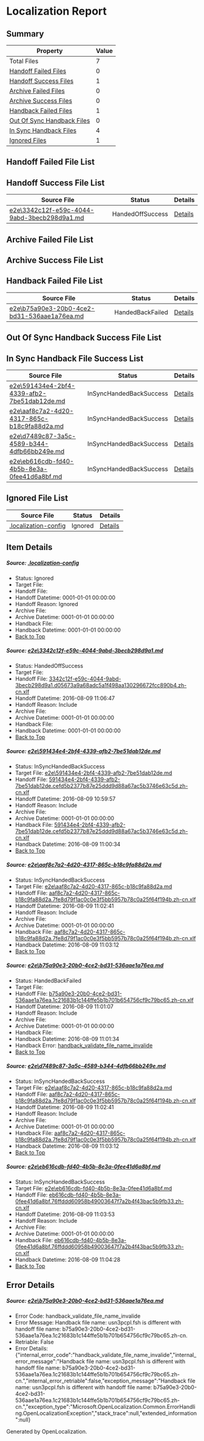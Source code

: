 # <a name='report-top'></a> Localization Report

## Summary
 Property | Value 
 -------- | ----- 
 Total Files | 7
[ Handoff Failed Files ](#handoff-failed-list)| 0
[ Handoff Success Files ](#handoff-success-list)| 1
[ Archive Failed Files ](#archive-failed-list)| 0
[ Archive Success Files ](#archive-success-list)| 0
[ Handback Failed Files ](#handback-failed-list)| 1
[ Out Of Sync Handback Files ](#outofsync-handback-success-list)| 0
[ In Sync Handback Files ](#insync-handback-success-list)| 4
[ Ignored Files ](#ignored-list)| 1

## <a name='handoff-failed-list'></a> Handoff Failed File List

## <a name='handoff-success-list'></a> Handoff Success File List
 Source File | Status | Details 
 ----------- | ------ | ------- 
 [e2e\3342c12f-e59c-4044-9abd-3becb298d9a1.md](https://github.com/OpenLocalizationTestOrg/oltest/blob/7b679c5e70cc020466990cbc8ac5dad684df2053/e2e/3342c12f-e59c-4044-9abd-3becb298d9a1.md) | HandedOffSuccess | [Details](#ac5a999a0be93ded3da331835a58c556b0b548f01)

## <a name='archive-failed-list'></a> Archive Failed File List

## <a name='archive-success-list'></a> Archive Success File List

## <a name='handback-failed-list'></a> Handback Failed File List
 Source File | Status | Details 
 ----------- | ------ | ------- 
 [e2e\b75a90e3-20b0-4ce2-bd31-536aae1a76ea.md](https://github.com/OpenLocalizationTestOrg/oltest/blob/ad127a81500c67327bb8368e83c87457115a6d9c/e2e/b75a90e3-20b0-4ce2-bd31-536aae1a76ea.md) | HandedBackFailed | [Details](#0aeb11ab850439018cc94949753568e0bc68c62a4)

## <a name='outofsync-handback-success-list'></a> Out Of Sync Handback Success File List

## <a name='insync-handback-success-list'></a> In Sync Handback File Success List
 Source File | Status | Details 
 ----------- | ------ | ------- 
 [e2e\591434e4-2bf4-4339-afb2-7be51dab12de.md](https://github.com/OpenLocalizationTestOrg/oltest/blob/a68a158d8d3b661e5380e4aae552e86f3b61146c/e2e/591434e4-2bf4-4339-afb2-7be51dab12de.md) | InSyncHandedBackSuccess | [Details](#4c6cbcd3552d4d8b066d20d31d90b110972881032)
 [e2e\aaf8c7a2-4d20-4317-865c-b18c9fa88d2a.md](https://github.com/OpenLocalizationTestOrg/oltest/blob/4dca433527095cfd9697feece8892220465da45c/e2e/aaf8c7a2-4d20-4317-865c-b18c9fa88d2a.md) | InSyncHandedBackSuccess | [Details](#b6610db93ec555cdc04b2e19293397a461d15b663)
 [e2e\d7489c87-3a5c-4589-b344-4dfb66bb249e.md](https://github.com/OpenLocalizationTestOrg/oltest/blob/7b679c5e70cc020466990cbc8ac5dad684df2053/e2e/d7489c87-3a5c-4589-b344-4dfb66bb249e.md) | InSyncHandedBackSuccess | [Details](#b6610db93ec555cdc04b2e19293397a461d15b665)
 [e2e\eb616cdb-fd40-4b5b-8e3a-0fee41d6a8bf.md](https://github.com/OpenLocalizationTestOrg/oltest/blob/278176aac4ad25e7b95712da3b862681e9e47c74/e2e/eb616cdb-fd40-4b5b-8e3a-0fee41d6a8bf.md) | InSyncHandedBackSuccess | [Details](#7dba8da8c59c744afb85be89f1b7abb3d0b478566)

## <a name='ignored-list'></a> Ignored File List
 Source File | Status | Details 
 ----------- | ------ | ------- 
 [.localization-config](https://github.com/OpenLocalizationTestOrg/oltest/blob/7b679c5e70cc020466990cbc8ac5dad684df2053/.localization-config) | Ignored | [Details](#3d4f252ac210baf56311d7e97dcc2db10974dbd20)

## Item Details
##### <a name='3d4f252ac210baf56311d7e97dcc2db10974dbd20'></a> Source: [.localization-config](https://github.com/OpenLocalizationTestOrg/oltest/blob/7b679c5e70cc020466990cbc8ac5dad684df2053/.localization-config)
* Status: Ignored
* Target File: 
* Handoff File: 
* Handoff Datetime: 0001-01-01 00:00:00
* Handoff Reason: Ignored
* Archive File: 
* Archive Datetime: 0001-01-01 00:00:00
* Handback File: 
* Handback Datetime: 0001-01-01 00:00:00
* [Back to Top](#report-top)

##### <a name='ac5a999a0be93ded3da331835a58c556b0b548f01'></a> Source: [e2e\3342c12f-e59c-4044-9abd-3becb298d9a1.md](https://github.com/OpenLocalizationTestOrg/oltest/blob/7b679c5e70cc020466990cbc8ac5dad684df2053/e2e/3342c12f-e59c-4044-9abd-3becb298d9a1.md)
* Status: HandedOffSuccess
* Target File: 
* Handoff File: [3342c12f-e59c-4044-9abd-3becb298d9a1.d05673a9a68adc5a1f498aa130296672fcc890b4.zh-cn.xlf](https://github.com/OpenLocalizationTestOrg/olhandoff-e2e/blob/03bb6ed0ade4c8874ac5d38b2a2f0f6a5119b23e/ol-handoff/OpenLocalizationTestOrg/ol-test-zhcn/ci/ht/3342c12f-e59c-4044-9abd-3becb298d9a1.d05673a9a68adc5a1f498aa130296672fcc890b4.zh-cn.xlf)
* Handoff Datetime: 2016-08-09 11:06:47
* Handoff Reason: Include
* Archive File: 
* Archive Datetime: 0001-01-01 00:00:00
* Handback File: 
* Handback Datetime: 0001-01-01 00:00:00
* [Back to Top](#report-top)

##### <a name='4c6cbcd3552d4d8b066d20d31d90b110972881032'></a> Source: [e2e\591434e4-2bf4-4339-afb2-7be51dab12de.md](https://github.com/OpenLocalizationTestOrg/oltest/blob/a68a158d8d3b661e5380e4aae552e86f3b61146c/e2e/591434e4-2bf4-4339-afb2-7be51dab12de.md)
* Status: InSyncHandedBackSuccess
* Target File: [e2e\591434e4-2bf4-4339-afb2-7be51dab12de.md](https://github.com/OpenLocalizationTestOrg/ol-test-zhcn/blob/9781ed6cb4c78aec25f02f78eb2a84fe01072cae/e2e/591434e4-2bf4-4339-afb2-7be51dab12de.md)
* Handoff File: [591434e4-2bf4-4339-afb2-7be51dab12de.cefd5b2377b87e25ddd9d88a67ac5b3746e63c5d.zh-cn.xlf](https://github.com/OpenLocalizationTestOrg/olhandoff-e2e/blob/3da6f5cc200ae89defe90877de2fa46f8023aa08/ol-handoff/OpenLocalizationTestOrg/ol-test-zhcn/ci/ht/591434e4-2bf4-4339-afb2-7be51dab12de.cefd5b2377b87e25ddd9d88a67ac5b3746e63c5d.zh-cn.xlf)
* Handoff Datetime: 2016-08-09 10:59:57
* Handoff Reason: Include
* Archive File: 
* Archive Datetime: 0001-01-01 00:00:00
* Handback File: [591434e4-2bf4-4339-afb2-7be51dab12de.cefd5b2377b87e25ddd9d88a67ac5b3746e63c5d.zh-cn.xlf](https://github.com/OpenLocalizationTestOrg/olhandback-e2e/blob/21f5e94ab500d3cd837020f9fa94516f423c7bbc/ol-handback/OpenLocalizationTestOrg/ol-test-zhcn/ci/ht/591434e4-2bf4-4339-afb2-7be51dab12de.cefd5b2377b87e25ddd9d88a67ac5b3746e63c5d.zh-cn.xlf)
* Handback Datetime: 2016-08-09 11:00:34
* [Back to Top](#report-top)

##### <a name='b6610db93ec555cdc04b2e19293397a461d15b663'></a> Source: [e2e\aaf8c7a2-4d20-4317-865c-b18c9fa88d2a.md](https://github.com/OpenLocalizationTestOrg/oltest/blob/4dca433527095cfd9697feece8892220465da45c/e2e/aaf8c7a2-4d20-4317-865c-b18c9fa88d2a.md)
* Status: InSyncHandedBackSuccess
* Target File: [e2e\aaf8c7a2-4d20-4317-865c-b18c9fa88d2a.md](https://github.com/OpenLocalizationTestOrg/ol-test-zhcn/blob/ff45b96761a3f17166e16a217cceacd9e3127ade/e2e/aaf8c7a2-4d20-4317-865c-b18c9fa88d2a.md)
* Handoff File: [aaf8c7a2-4d20-4317-865c-b18c9fa88d2a.7fe8d79f1ac0c0e3f5bb5957b78c0a25f64f194b.zh-cn.xlf](https://github.com/OpenLocalizationTestOrg/olhandoff-e2e/blob/fd39386505da91c55fdf58cb4df5a51ca29816a7/ol-handoff/OpenLocalizationTestOrg/ol-test-zhcn/ci/ht/aaf8c7a2-4d20-4317-865c-b18c9fa88d2a.7fe8d79f1ac0c0e3f5bb5957b78c0a25f64f194b.zh-cn.xlf)
* Handoff Datetime: 2016-08-09 11:02:41
* Handoff Reason: Include
* Archive File: 
* Archive Datetime: 0001-01-01 00:00:00
* Handback File: [aaf8c7a2-4d20-4317-865c-b18c9fa88d2a.7fe8d79f1ac0c0e3f5bb5957b78c0a25f64f194b.zh-cn.xlf](https://github.com/OpenLocalizationTestOrg/olhandback-e2e/blob/b29de473a45ec54923029d0ce1899ba5b72da020/ol-handback/OpenLocalizationTestOrg/ol-test-zhcn/ci/ht/aaf8c7a2-4d20-4317-865c-b18c9fa88d2a.7fe8d79f1ac0c0e3f5bb5957b78c0a25f64f194b.zh-cn.xlf)
* Handback Datetime: 2016-08-09 11:03:12
* [Back to Top](#report-top)

##### <a name='0aeb11ab850439018cc94949753568e0bc68c62a4'></a> Source: [e2e\b75a90e3-20b0-4ce2-bd31-536aae1a76ea.md](https://github.com/OpenLocalizationTestOrg/oltest/blob/ad127a81500c67327bb8368e83c87457115a6d9c/e2e/b75a90e3-20b0-4ce2-bd31-536aae1a76ea.md)
* Status: HandedBackFailed
* Target File: 
* Handoff File: [b75a90e3-20b0-4ce2-bd31-536aae1a76ea.1c21683b1c144ffe5b1b701b654756cf9c79bc65.zh-cn.xlf](https://github.com/OpenLocalizationTestOrg/olhandoff-e2e/blob/92f4f70d32bd09ce48152373a114bbd38d68e612/ol-handoff/OpenLocalizationTestOrg/ol-test-zhcn/ci/ht/b75a90e3-20b0-4ce2-bd31-536aae1a76ea.1c21683b1c144ffe5b1b701b654756cf9c79bc65.zh-cn.xlf)
* Handoff Datetime: 2016-08-09 11:01:07
* Handoff Reason: Include
* Archive File: 
* Archive Datetime: 0001-01-01 00:00:00
* Handback File: 
* Handback Datetime: 2016-08-09 11:01:34
* Handback Error: [handback_validate_file_name_invalide](#0aeb11ab850439018cc94949753568e0bc68c62a4handback_validate_file_name_invalide)
* [Back to Top](#report-top)

##### <a name='b6610db93ec555cdc04b2e19293397a461d15b665'></a> Source: [e2e\d7489c87-3a5c-4589-b344-4dfb66bb249e.md](https://github.com/OpenLocalizationTestOrg/oltest/blob/7b679c5e70cc020466990cbc8ac5dad684df2053/e2e/d7489c87-3a5c-4589-b344-4dfb66bb249e.md)
* Status: InSyncHandedBackSuccess
* Target File: [e2e\aaf8c7a2-4d20-4317-865c-b18c9fa88d2a.md](https://github.com/OpenLocalizationTestOrg/ol-test-zhcn/blob/ff45b96761a3f17166e16a217cceacd9e3127ade/e2e/aaf8c7a2-4d20-4317-865c-b18c9fa88d2a.md)
* Handoff File: [aaf8c7a2-4d20-4317-865c-b18c9fa88d2a.7fe8d79f1ac0c0e3f5bb5957b78c0a25f64f194b.zh-cn.xlf](https://github.com/OpenLocalizationTestOrg/olhandoff-e2e/blob/fd39386505da91c55fdf58cb4df5a51ca29816a7/ol-handoff/OpenLocalizationTestOrg/ol-test-zhcn/ci/ht/aaf8c7a2-4d20-4317-865c-b18c9fa88d2a.7fe8d79f1ac0c0e3f5bb5957b78c0a25f64f194b.zh-cn.xlf)
* Handoff Datetime: 2016-08-09 11:02:41
* Handoff Reason: Include
* Archive File: 
* Archive Datetime: 0001-01-01 00:00:00
* Handback File: [aaf8c7a2-4d20-4317-865c-b18c9fa88d2a.7fe8d79f1ac0c0e3f5bb5957b78c0a25f64f194b.zh-cn.xlf](https://github.com/OpenLocalizationTestOrg/olhandback-e2e/blob/b29de473a45ec54923029d0ce1899ba5b72da020/ol-handback/OpenLocalizationTestOrg/ol-test-zhcn/ci/ht/aaf8c7a2-4d20-4317-865c-b18c9fa88d2a.7fe8d79f1ac0c0e3f5bb5957b78c0a25f64f194b.zh-cn.xlf)
* Handback Datetime: 2016-08-09 11:03:12
* [Back to Top](#report-top)

##### <a name='7dba8da8c59c744afb85be89f1b7abb3d0b478566'></a> Source: [e2e\eb616cdb-fd40-4b5b-8e3a-0fee41d6a8bf.md](https://github.com/OpenLocalizationTestOrg/oltest/blob/278176aac4ad25e7b95712da3b862681e9e47c74/e2e/eb616cdb-fd40-4b5b-8e3a-0fee41d6a8bf.md)
* Status: InSyncHandedBackSuccess
* Target File: [e2e\eb616cdb-fd40-4b5b-8e3a-0fee41d6a8bf.md](https://github.com/OpenLocalizationTestOrg/ol-test-zhcn/blob/c9ecd7b6e38a295957e7e31c918c41535f7e3069/e2e/eb616cdb-fd40-4b5b-8e3a-0fee41d6a8bf.md)
* Handoff File: [eb616cdb-fd40-4b5b-8e3a-0fee41d6a8bf.76ffddd60958b49003647f7a2b4f43bac5b9fb33.zh-cn.xlf](https://github.com/OpenLocalizationTestOrg/olhandoff-e2e/blob/723822350245ff8ec099a98b85fb3a6a963ff94f/ol-handoff/OpenLocalizationTestOrg/ol-test-zhcn/ci/ht/eb616cdb-fd40-4b5b-8e3a-0fee41d6a8bf.76ffddd60958b49003647f7a2b4f43bac5b9fb33.zh-cn.xlf)
* Handoff Datetime: 2016-08-09 11:03:53
* Handoff Reason: Include
* Archive File: 
* Archive Datetime: 0001-01-01 00:00:00
* Handback File: [eb616cdb-fd40-4b5b-8e3a-0fee41d6a8bf.76ffddd60958b49003647f7a2b4f43bac5b9fb33.zh-cn.xlf](https://github.com/OpenLocalizationTestOrg/olhandback-e2e/blob/0706e30d47a87edb7131c37d1987a1e9798db510/ol-handback/OpenLocalizationTestOrg/ol-test-zhcn/ci/ht/eb616cdb-fd40-4b5b-8e3a-0fee41d6a8bf.76ffddd60958b49003647f7a2b4f43bac5b9fb33.zh-cn.xlf)
* Handback Datetime: 2016-08-09 11:04:28
* [Back to Top](#report-top)


## Error Details
##### <a name='0aeb11ab850439018cc94949753568e0bc68c62a4handback_validate_file_name_invalide'></a> Source: [e2e\b75a90e3-20b0-4ce2-bd31-536aae1a76ea.md](#0aeb11ab850439018cc94949753568e0bc68c62a4)
* Error Code: handback_validate_file_name_invalide
* Error Message: Handback file name: usn3pcpl.fsh is different with handoff file name: b75a90e3-20b0-4ce2-bd31-536aae1a76ea.1c21683b1c144ffe5b1b701b654756cf9c79bc65.zh-cn.
* Retriable: False
* Error Details: {"internal_error_code":"handback_validate_file_name_invalide","internal_error_message":"Handback file name: usn3pcpl.fsh is different with handoff file name: b75a90e3-20b0-4ce2-bd31-536aae1a76ea.1c21683b1c144ffe5b1b701b654756cf9c79bc65.zh-cn.","internal_error_retriable":false,"exception_message":"Handback file name: usn3pcpl.fsh is different with handoff file name: b75a90e3-20b0-4ce2-bd31-536aae1a76ea.1c21683b1c144ffe5b1b701b654756cf9c79bc65.zh-cn.","exception_type":"Microsoft.OpenLocalization.Common.ErrorHandling.OpenLocalizationException","stack_trace":null,"extended_information":null}


Generated by OpenLocalization.

